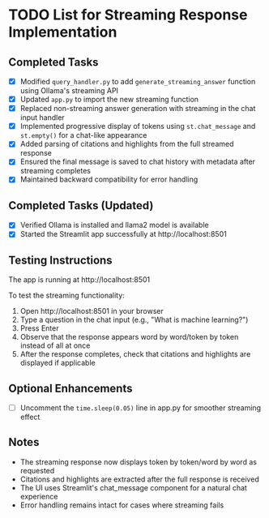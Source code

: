 # TODO List for Streaming Response Implementation

## Completed Tasks
- [x] Modified `query_handler.py` to add `generate_streaming_answer` function using Ollama's streaming API
- [x] Updated `app.py` to import the new streaming function
- [x] Replaced non-streaming answer generation with streaming in the chat input handler
- [x] Implemented progressive display of tokens using `st.chat_message` and `st.empty()` for a chat-like appearance
- [x] Added parsing of citations and highlights from the full streamed response
- [x] Ensured the final message is saved to chat history with metadata after streaming completes
- [x] Maintained backward compatibility for error handling

## Completed Tasks (Updated)
- [x] Verified Ollama is installed and llama2 model is available
- [x] Started the Streamlit app successfully at http://localhost:8501

## Testing Instructions
The app is running at http://localhost:8501

To test the streaming functionality:
1. Open http://localhost:8501 in your browser
2. Type a question in the chat input (e.g., "What is machine learning?")
3. Press Enter
4. Observe that the response appears word by word/token by token instead of all at once
5. After the response completes, check that citations and highlights are displayed if applicable

## Optional Enhancements
- [ ] Uncomment the `time.sleep(0.05)` line in app.py for smoother streaming effect

## Notes
- The streaming response now displays token by token/word by word as requested
- Citations and highlights are extracted after the full response is received
- The UI uses Streamlit's chat_message component for a natural chat experience
- Error handling remains intact for cases where streaming fails
